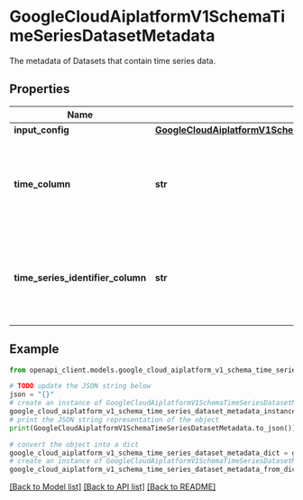 # GoogleCloudAiplatformV1SchemaTimeSeriesDatasetMetadata

The metadata of Datasets that contain time series data.

## Properties

Name | Type | Description | Notes
------------ | ------------- | ------------- | -------------
**input_config** | [**GoogleCloudAiplatformV1SchemaTimeSeriesDatasetMetadataInputConfig**](GoogleCloudAiplatformV1SchemaTimeSeriesDatasetMetadataInputConfig.md) |  | [optional] 
**time_column** | **str** | The column name of the time column that identifies time order in the time series. | [optional] 
**time_series_identifier_column** | **str** | The column name of the time series identifier column that identifies the time series. | [optional] 

## Example

```python
from openapi_client.models.google_cloud_aiplatform_v1_schema_time_series_dataset_metadata import GoogleCloudAiplatformV1SchemaTimeSeriesDatasetMetadata

# TODO update the JSON string below
json = "{}"
# create an instance of GoogleCloudAiplatformV1SchemaTimeSeriesDatasetMetadata from a JSON string
google_cloud_aiplatform_v1_schema_time_series_dataset_metadata_instance = GoogleCloudAiplatformV1SchemaTimeSeriesDatasetMetadata.from_json(json)
# print the JSON string representation of the object
print(GoogleCloudAiplatformV1SchemaTimeSeriesDatasetMetadata.to_json())

# convert the object into a dict
google_cloud_aiplatform_v1_schema_time_series_dataset_metadata_dict = google_cloud_aiplatform_v1_schema_time_series_dataset_metadata_instance.to_dict()
# create an instance of GoogleCloudAiplatformV1SchemaTimeSeriesDatasetMetadata from a dict
google_cloud_aiplatform_v1_schema_time_series_dataset_metadata_from_dict = GoogleCloudAiplatformV1SchemaTimeSeriesDatasetMetadata.from_dict(google_cloud_aiplatform_v1_schema_time_series_dataset_metadata_dict)
```
[[Back to Model list]](../README.md#documentation-for-models) [[Back to API list]](../README.md#documentation-for-api-endpoints) [[Back to README]](../README.md)


